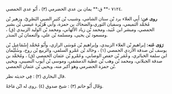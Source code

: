 ٧١٢٤ -** ق:** يمان بن عدي الحضرمي (٣) ، أَبُو عدي الحمصي.

**روى عن:** أَبِي العلاء برد بْن سنان الشامي، وشبيب بْن كثير الضبي البَصْرِيّ، وزهير بْن مُحَمَّد التميمي، وسفيان الثوري،والضحاك بن حمزة، وأبي هُرَيْرة عيسى بْن بشير الحمصي، ومبشر ابن عُبَيد، ومحمد بْن زياد الألهاني، ومحمد بْن الوليد الزبيدي (ق) ، ومسعود بْن يحيى، ومسلمة بْن علي، والنعمان بْن المنذر.

**رَوَى عَنه:** إبراهيم بْن العلاء الزبيدي، وإبراهيم بْن مُوسَى الرازي، وأَبُو مُحَمَّد إِسْمَاعِيل بْن يوسف بْن صدقة الأزدي الحمصي (١) ، وخالد بْن عَمْرو السلفي، والربيع بْن روح، وسُلَيْمان ابن سلمة الخبائري، وعُمَر بْن حفص الوصابي، وعَمْرو بْن عثمان الحمصي (ق) ، ومُحَمَّد بن صدقة الجبلاني، ومحمد بْن وهب بْن عطية الدمشقي، وموسى بْن أيوب النصيبي، ويحيى بْن حمزة الحضرمي وهو أكبر منه، ويحيى بْن عثمان الحمصي.

قال البخاري (٢) : فِي حديثه نظر.

وَقَال أَبُو حاتم (٣) : شيخ صدوق (٤) .روى له ابْن مَاجَهْ.